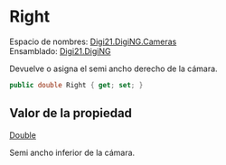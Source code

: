 # Right

Espacio de nombres: [Digi21.DigiNG.Cameras](../../)  
Ensamblado: [Digi21.DigiNG](../../../)

Devuelve o asigna el semi ancho derecho de la cámara.

```csharp
public double Right { get; set; }
```

## Valor de la propiedad

[Double](https://docs.microsoft.com/en-us/dotnet/api/system.double?view=net-5.0)

Semi ancho inferior de la cámara.



